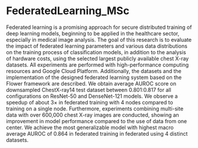 # FederatedLearning_MSc

Federated learning is a promising approach for secure distributed training of deep learning models, beginning to be applied in the healthcare sector, especially in medical image analysis. The goal of this research is to evaluate the impact of federated learning parameters and various data distributions on the training process of classification models, in addition to the analysis of hardware costs, using the selected largest publicly available chest X-ray datasets. All experiments are performed with high-performance computing resources and Google Cloud Platform.  Additionally, the datasets and the implementation of the designed federated learning system based on the Flower framework are described. We obtain average AUROC score on downsampled ChestX-ray14 test dataset between 0.801:0.817 for all configurations on ResNet-50 and DenseNet-121 models. We observe a speedup of about $3\times$ in federated training with 4 nodes compared to training on a single node. Furthermore, experiments combining multi-site data with over 600,000 chest X-ray images are conducted, showing an improvement in model performance compared to the use of data from one center. We achieve the most generalizable model with highest macro average AUROC of 0.864 in federated training in federated using 4 distinct datasets.
